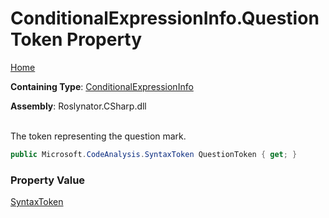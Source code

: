 # ConditionalExpressionInfo\.QuestionToken Property

[Home](../../../../../README.md)

**Containing Type**: [ConditionalExpressionInfo](../README.md)

**Assembly**: Roslynator\.CSharp\.dll

\
The token representing the question mark\.

```csharp
public Microsoft.CodeAnalysis.SyntaxToken QuestionToken { get; }
```

### Property Value

[SyntaxToken](https://docs.microsoft.com/en-us/dotnet/api/microsoft.codeanalysis.syntaxtoken)

